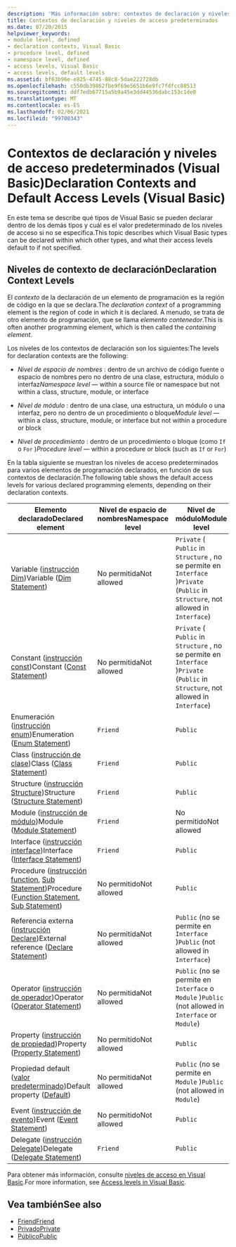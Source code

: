 ```yaml
---
description: 'Más información sobre: contextos de declaración y niveles de acceso predeterminados (Visual Basic)'
title: Contextos de declaración y niveles de acceso predeterminados
ms.date: 07/20/2015
helpviewer_keywords:
- module level, defined
- declaration contexts, Visual Basic
- procedure level, defined
- namespace level, defined
- access levels, Visual Basic
- access levels, default levels
ms.assetid: bf63b96e-e825-4745-88c8-5dae222728db
ms.openlocfilehash: c550db39862fbe9f69e5651b6e9fc7fdfcc88513
ms.sourcegitcommit: ddf7edb67715a5b9a45e3dd44536dabc153c1de0
ms.translationtype: MT
ms.contentlocale: es-ES
ms.lasthandoff: 02/06/2021
ms.locfileid: "99700343"
---
```

# <a name="declaration-contexts-and-default-access-levels-visual-basic"></a><span data-ttu-id="3b328-103">Contextos de declaración y niveles de acceso predeterminados (Visual Basic)</span><span class="sxs-lookup"><span data-stu-id="3b328-103">Declaration Contexts and Default Access Levels (Visual Basic)</span></span>

<span data-ttu-id="3b328-104">En este tema se describe qué tipos de Visual Basic se pueden declarar dentro de los demás tipos y cuál es el valor predeterminado de los niveles de acceso si no se especifica.</span><span class="sxs-lookup"><span data-stu-id="3b328-104">This topic describes which Visual Basic types can be declared within which other types, and what their access levels default to if not specified.</span></span>  
  
## <a name="declaration-context-levels"></a><span data-ttu-id="3b328-105">Niveles de contexto de declaración</span><span class="sxs-lookup"><span data-stu-id="3b328-105">Declaration Context Levels</span></span>  

 <span data-ttu-id="3b328-106">El *contexto* de la declaración de un elemento de programación es la región de código en la que se declara.</span><span class="sxs-lookup"><span data-stu-id="3b328-106">The *declaration context* of a programming element is the region of code in which it is declared.</span></span> <span data-ttu-id="3b328-107">A menudo, se trata de otro elemento de programación, que se llama *elemento contenedor*.</span><span class="sxs-lookup"><span data-stu-id="3b328-107">This is often another programming element, which is then called the *containing element*.</span></span>  
  
 <span data-ttu-id="3b328-108">Los niveles de los contextos de declaración son los siguientes:</span><span class="sxs-lookup"><span data-stu-id="3b328-108">The levels for declaration contexts are the following:</span></span>  
  
- <span data-ttu-id="3b328-109">*Nivel de espacio de nombres* : dentro de un archivo de código fuente o espacio de nombres pero no dentro de una clase, estructura, módulo o interfaz</span><span class="sxs-lookup"><span data-stu-id="3b328-109">*Namespace level* — within a source file or namespace but not within a class, structure, module, or interface</span></span>  
  
- <span data-ttu-id="3b328-110">*Nivel de módulo* : dentro de una clase, una estructura, un módulo o una interfaz, pero no dentro de un procedimiento o bloque</span><span class="sxs-lookup"><span data-stu-id="3b328-110">*Module level* — within a class, structure, module, or interface but not within a procedure or block</span></span>  
  
- <span data-ttu-id="3b328-111">*Nivel de procedimiento* : dentro de un procedimiento o bloque (como `If` o `For` )</span><span class="sxs-lookup"><span data-stu-id="3b328-111">*Procedure level* — within a procedure or block (such as `If` or `For`)</span></span>  
  
 <span data-ttu-id="3b328-112">En la tabla siguiente se muestran los niveles de acceso predeterminados para varios elementos de programación declarados, en función de sus contextos de declaración.</span><span class="sxs-lookup"><span data-stu-id="3b328-112">The following table shows the default access levels for various declared programming elements, depending on their declaration contexts.</span></span>  
  
|<span data-ttu-id="3b328-113">Elemento declarado</span><span class="sxs-lookup"><span data-stu-id="3b328-113">Declared element</span></span>|<span data-ttu-id="3b328-114">Nivel de espacio de nombres</span><span class="sxs-lookup"><span data-stu-id="3b328-114">Namespace level</span></span>|<span data-ttu-id="3b328-115">Nivel de módulo</span><span class="sxs-lookup"><span data-stu-id="3b328-115">Module level</span></span>|<span data-ttu-id="3b328-116">Nivel de procedimiento</span><span class="sxs-lookup"><span data-stu-id="3b328-116">Procedure level</span></span>|  
|----------------------|---------------------|------------------|---------------------|  
|<span data-ttu-id="3b328-117">Variable ([instrucción Dim](dim-statement.md))</span><span class="sxs-lookup"><span data-stu-id="3b328-117">Variable ([Dim Statement](dim-statement.md))</span></span>|<span data-ttu-id="3b328-118">No permitida</span><span class="sxs-lookup"><span data-stu-id="3b328-118">Not allowed</span></span>|<span data-ttu-id="3b328-119">`Private` ( `Public` in `Structure` , no se permite en `Interface` )</span><span class="sxs-lookup"><span data-stu-id="3b328-119">`Private` (`Public` in `Structure`, not allowed in `Interface`)</span></span>|`Public`|  
|<span data-ttu-id="3b328-120">Constant ([instrucción const](const-statement.md))</span><span class="sxs-lookup"><span data-stu-id="3b328-120">Constant ([Const Statement](const-statement.md))</span></span>|<span data-ttu-id="3b328-121">No permitida</span><span class="sxs-lookup"><span data-stu-id="3b328-121">Not allowed</span></span>|<span data-ttu-id="3b328-122">`Private` ( `Public` in `Structure` , no se permite en `Interface` )</span><span class="sxs-lookup"><span data-stu-id="3b328-122">`Private` (`Public` in `Structure`, not allowed in `Interface`)</span></span>|`Public`|  
|<span data-ttu-id="3b328-123">Enumeración ([instrucción enum](enum-statement.md))</span><span class="sxs-lookup"><span data-stu-id="3b328-123">Enumeration ([Enum Statement](enum-statement.md))</span></span>|`Friend`|`Public`|<span data-ttu-id="3b328-124">No permitida</span><span class="sxs-lookup"><span data-stu-id="3b328-124">Not allowed</span></span>|  
|<span data-ttu-id="3b328-125">Class ([instrucción de clase](class-statement.md))</span><span class="sxs-lookup"><span data-stu-id="3b328-125">Class ([Class Statement](class-statement.md))</span></span>|`Friend`|`Public`|<span data-ttu-id="3b328-126">No permitida</span><span class="sxs-lookup"><span data-stu-id="3b328-126">Not allowed</span></span>|  
|<span data-ttu-id="3b328-127">Structure ([instrucción Structure](structure-statement.md))</span><span class="sxs-lookup"><span data-stu-id="3b328-127">Structure ([Structure Statement](structure-statement.md))</span></span>|`Friend`|`Public`|<span data-ttu-id="3b328-128">No permitida</span><span class="sxs-lookup"><span data-stu-id="3b328-128">Not allowed</span></span>|  
|<span data-ttu-id="3b328-129">Module ([instrucción de módulo](module-statement.md))</span><span class="sxs-lookup"><span data-stu-id="3b328-129">Module ([Module Statement](module-statement.md))</span></span>|`Friend`|<span data-ttu-id="3b328-130">No permitido</span><span class="sxs-lookup"><span data-stu-id="3b328-130">Not allowed</span></span>|<span data-ttu-id="3b328-131">No permitido</span><span class="sxs-lookup"><span data-stu-id="3b328-131">Not allowed</span></span>|  
|<span data-ttu-id="3b328-132">Interface ([instrucción interface](interface-statement.md))</span><span class="sxs-lookup"><span data-stu-id="3b328-132">Interface ([Interface Statement](interface-statement.md))</span></span>|`Friend`|`Public`|<span data-ttu-id="3b328-133">No permitida</span><span class="sxs-lookup"><span data-stu-id="3b328-133">Not allowed</span></span>|  
|<span data-ttu-id="3b328-134">Procedure ([instrucción function](function-statement.md), [Sub Statement](sub-statement.md))</span><span class="sxs-lookup"><span data-stu-id="3b328-134">Procedure ([Function Statement](function-statement.md), [Sub Statement](sub-statement.md))</span></span>|<span data-ttu-id="3b328-135">No permitido</span><span class="sxs-lookup"><span data-stu-id="3b328-135">Not allowed</span></span>|`Public`|<span data-ttu-id="3b328-136">No permitido</span><span class="sxs-lookup"><span data-stu-id="3b328-136">Not allowed</span></span>|  
|<span data-ttu-id="3b328-137">Referencia externa ([instrucción Declare](declare-statement.md))</span><span class="sxs-lookup"><span data-stu-id="3b328-137">External reference ([Declare Statement](declare-statement.md))</span></span>|<span data-ttu-id="3b328-138">No permitida</span><span class="sxs-lookup"><span data-stu-id="3b328-138">Not allowed</span></span>|<span data-ttu-id="3b328-139">`Public` (no se permite en `Interface` )</span><span class="sxs-lookup"><span data-stu-id="3b328-139">`Public` (not allowed in `Interface`)</span></span>|<span data-ttu-id="3b328-140">No permitida</span><span class="sxs-lookup"><span data-stu-id="3b328-140">Not allowed</span></span>|  
|<span data-ttu-id="3b328-141">Operator ([instrucción de operador](operator-statement.md))</span><span class="sxs-lookup"><span data-stu-id="3b328-141">Operator ([Operator Statement](operator-statement.md))</span></span>|<span data-ttu-id="3b328-142">No permitida</span><span class="sxs-lookup"><span data-stu-id="3b328-142">Not allowed</span></span>|<span data-ttu-id="3b328-143">`Public` (no se permite en `Interface` o `Module` )</span><span class="sxs-lookup"><span data-stu-id="3b328-143">`Public` (not allowed in `Interface` or `Module`)</span></span>|<span data-ttu-id="3b328-144">No permitida</span><span class="sxs-lookup"><span data-stu-id="3b328-144">Not allowed</span></span>|  
|<span data-ttu-id="3b328-145">Property ([instrucción de propiedad](property-statement.md))</span><span class="sxs-lookup"><span data-stu-id="3b328-145">Property ([Property Statement](property-statement.md))</span></span>|<span data-ttu-id="3b328-146">No permitido</span><span class="sxs-lookup"><span data-stu-id="3b328-146">Not allowed</span></span>|`Public`|<span data-ttu-id="3b328-147">No permitido</span><span class="sxs-lookup"><span data-stu-id="3b328-147">Not allowed</span></span>|  
|<span data-ttu-id="3b328-148">Propiedad default ([valor predeterminado](../modifiers/default.md))</span><span class="sxs-lookup"><span data-stu-id="3b328-148">Default property ([Default](../modifiers/default.md))</span></span>|<span data-ttu-id="3b328-149">No permitida</span><span class="sxs-lookup"><span data-stu-id="3b328-149">Not allowed</span></span>|<span data-ttu-id="3b328-150">`Public` (no se permite en `Module` )</span><span class="sxs-lookup"><span data-stu-id="3b328-150">`Public` (not allowed in `Module`)</span></span>|<span data-ttu-id="3b328-151">No permitida</span><span class="sxs-lookup"><span data-stu-id="3b328-151">Not allowed</span></span>|  
|<span data-ttu-id="3b328-152">Event ([instrucción de evento](event-statement.md))</span><span class="sxs-lookup"><span data-stu-id="3b328-152">Event ([Event Statement](event-statement.md))</span></span>|<span data-ttu-id="3b328-153">No permitido</span><span class="sxs-lookup"><span data-stu-id="3b328-153">Not allowed</span></span>|`Public`|<span data-ttu-id="3b328-154">No permitido</span><span class="sxs-lookup"><span data-stu-id="3b328-154">Not allowed</span></span>|  
|<span data-ttu-id="3b328-155">Delegate ([instrucción Delegate](delegate-statement.md))</span><span class="sxs-lookup"><span data-stu-id="3b328-155">Delegate ([Delegate Statement](delegate-statement.md))</span></span>|`Friend`|`Public`|<span data-ttu-id="3b328-156">No permitida</span><span class="sxs-lookup"><span data-stu-id="3b328-156">Not allowed</span></span>|  
  
 <span data-ttu-id="3b328-157">Para obtener más información, consulte [niveles de acceso en Visual Basic](../../programming-guide/language-features/declared-elements/access-levels.md).</span><span class="sxs-lookup"><span data-stu-id="3b328-157">For more information, see [Access levels in Visual Basic](../../programming-guide/language-features/declared-elements/access-levels.md).</span></span>  
  
## <a name="see-also"></a><span data-ttu-id="3b328-158">Vea también</span><span class="sxs-lookup"><span data-stu-id="3b328-158">See also</span></span>

- [<span data-ttu-id="3b328-159">Friend</span><span class="sxs-lookup"><span data-stu-id="3b328-159">Friend</span></span>](../modifiers/friend.md)
- [<span data-ttu-id="3b328-160">Privado</span><span class="sxs-lookup"><span data-stu-id="3b328-160">Private</span></span>](../modifiers/private.md)
- [<span data-ttu-id="3b328-161">Público</span><span class="sxs-lookup"><span data-stu-id="3b328-161">Public</span></span>](../modifiers/public.md)
